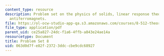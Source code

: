 ```yaml
---
content_type: resource
description: Problem set on the physics of solids, linear response theory, and Heisenberg
  antiferromagnets.
file: https://ol-ocw-studio-app-qa.s3.amazonaws.com/courses/8-512-theory-of-solids-ii-spring-2009/063d0d7fe82f23723ddccbe9cdc68927_MIT8_512s09_2004_pset08.pdf
file_type: application/pdf
parent_uid: ce25a827-24dc-f1a6-4ffb-a843e24ae14a
resourcetype: Document
title: Problem Set 8
uid: 063d0d7f-e82f-2372-3ddc-cbe9cdc68927
---
```

